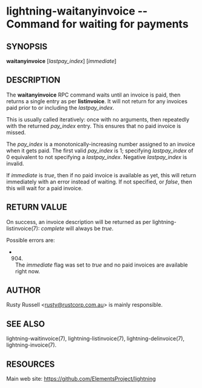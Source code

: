 lightning-waitanyinvoice -- Command for waiting for payments
============================================================

SYNOPSIS
--------

**waitanyinvoice** \[*lastpay\_index*\] \[*immediate*\]

DESCRIPTION
-----------

The **waitanyinvoice** RPC command waits until an invoice is paid, then
returns a single entry as per **listinvoice**. It will not return for
any invoices paid prior to or including the *lastpay\_index*.

This is usually called iteratively: once with no arguments, then
repeatedly with the returned *pay\_index* entry. This ensures that no
paid invoice is missed.

The *pay\_index* is a monotonically-increasing number assigned to an
invoice when it gets paid. The first valid *pay\_index* is 1; specifying
*lastpay\_index* of 0 equivalent to not specifying a *lastpay\_index*.
Negative *lastpay\_index* is invalid.

If *immediate* is *true*, then if no paid invoice is available as
yet, this will return immediately with an error instead of waiting.
If not specified, or *false*, then this will wait for a paid invoice.

RETURN VALUE
------------

On success, an invoice description will be returned as per
lightning-listinvoice(7): *complete* will always be *true*.

Possible errors are:

* 904.
  The *immediate* flag was set to *true* and no paid invoices
  are available right now.

AUTHOR
------

Rusty Russell <<rusty@rustcorp.com.au>> is mainly responsible.

SEE ALSO
--------

lightning-waitinvoice(7), lightning-listinvoice(7),
lightning-delinvoice(7), lightning-invoice(7).

RESOURCES
---------

Main web site: <https://github.com/ElementsProject/lightning>
